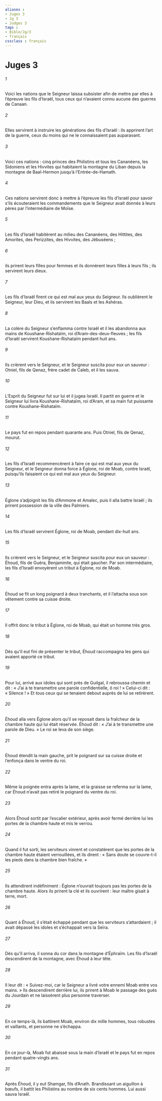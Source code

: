 ```yaml
---
aliases : 
- Juges 3
- Jg 3
- Judges 3
tags : 
- Bible/Jg/3
- français
cssclass : français
---
```


# Juges 3

###### 1
Voici les nations que le Seigneur laissa subsister afin de mettre par elles à l’épreuve les fils d’Israël, tous ceux qui n’avaient connu aucune des guerres de Canaan.
###### 2
Elles servirent à instruire les générations des fils d’Israël : ils apprirent l’art de la guerre, ceux du moins qui ne le connaissaient pas auparavant.
###### 3
Voici ces nations : cinq princes des Philistins et tous les Cananéens, les Sidoniens et les Hivvites qui habitaient la montagne du Liban depuis la montagne de Baal-Hermon jusqu’à l’Entrée-de-Hamath.
###### 4
Ces nations servirent donc à mettre à l’épreuve les fils d’Israël pour savoir s’ils écouteraient les commandements que le Seigneur avait donnés à leurs pères par l’intermédiaire de Moïse.
###### 5
Les fils d’Israël habitèrent au milieu des Cananéens, des Hittites, des Amorites, des Perizzites, des Hivvites, des Jébuséens ;
###### 6
ils prirent leurs filles pour femmes et ils donnèrent leurs filles à leurs fils ; ils servirent leurs dieux.
###### 7
Les fils d’Israël firent ce qui est mal aux yeux du Seigneur. Ils oublièrent le Seigneur, leur Dieu, et ils servirent les Baals et les Ashéras.
###### 8
La colère du Seigneur s’enflamma contre Israël et il les abandonna aux mains de Koushane-Rishataïm, roi d’Aram-des-deux-fleuves ; les fils d’Israël servirent Koushane-Rishataïm pendant huit ans.
###### 9
Ils crièrent vers le Seigneur, et le Seigneur suscita pour eux un sauveur : Otniel, fils de Qenaz, frère cadet de Caleb, et il les sauva.
###### 10
L’Esprit du Seigneur fut sur lui et il jugea Israël. Il partit en guerre et le Seigneur lui livra Koushane-Rishataïm, roi d’Aram, et sa main fut puissante contre Koushane-Rishataïm.
###### 11
Le pays fut en repos pendant quarante ans. Puis Otniel, fils de Qenaz, mourut.
###### 12
Les fils d’Israël recommencèrent à faire ce qui est mal aux yeux du Seigneur, et le Seigneur donna force à Églone, roi de Moab, contre Israël, puisqu’ils faisaient ce qui est mal aux yeux du Seigneur.
###### 13
Églone s’adjoignit les fils d’Ammone et Amalec, puis il alla battre Israël ; ils prirent possession de la ville des Palmiers.
###### 14
Les fils d’Israël servirent Églone, roi de Moab, pendant dix-huit ans.
###### 15
Ils crièrent vers le Seigneur, et le Seigneur suscita pour eux un sauveur : Éhoud, fils de Guéra, Benjaminite, qui était gaucher. Par son intermédiaire, les fils d’Israël envoyèrent un tribut à Églone, roi de Moab.
###### 16
Éhoud se fit un long poignard à deux tranchants, et il l’attacha sous son vêtement contre sa cuisse droite.
###### 17
Il offrit donc le tribut à Églone, roi de Moab, qui était un homme très gros.
###### 18
Dès qu’il eut fini de présenter le tribut, Éhoud raccompagna les gens qui avaient apporté ce tribut.
###### 19
Pour lui, arrivé aux idoles qui sont près de Guilgal, il rebroussa chemin et dit : « J’ai à te transmettre une parole confidentielle, ô roi ! » Celui-ci dit : « Silence ! » Et tous ceux qui se tenaient debout auprès de lui se retirèrent.
###### 20
Éhoud alla vers Églone alors qu’il se reposait dans la fraîcheur de la chambre haute qui lui était réservée. Éhoud dit : « J’ai à te transmettre une parole de Dieu. » Le roi se leva de son siège.
###### 21
Éhoud étendit la main gauche, prit le poignard sur sa cuisse droite et l’enfonça dans le ventre du roi.
###### 22
Même la poignée entra après la lame, et la graisse se referma sur la lame, car Éhoud n’avait pas retiré le poignard du ventre du roi.
###### 23
Alors Éhoud sortit par l’escalier extérieur, après avoir fermé derrière lui les portes de la chambre haute et mis le verrou.
###### 24
Quand il fut sorti, les serviteurs vinrent et constatèrent que les portes de la chambre haute étaient verrouillées, et ils dirent : « Sans doute se couvre-t-il les pieds dans la chambre bien fraîche. »
###### 25
Ils attendirent indéfiniment : Églone n’ouvrait toujours pas les portes de la chambre haute. Alors ils prirent la clé et ils ouvrirent : leur maître gisait à terre, mort.
###### 26
Quant à Éhoud, il s’était échappé pendant que les serviteurs s’attardaient ; il avait dépassé les idoles et s’échappait vers la Seïra.
###### 27
Dès qu’il arriva, il sonna du cor dans la montagne d’Éphraïm. Les fils d’Israël descendirent de la montagne, avec Éhoud à leur tête.
###### 28
Il leur dit : « Suivez-moi, car le Seigneur a livré votre ennemi Moab entre vos mains. » Ils descendirent derrière lui, ils prirent à Moab le passage des gués du Jourdain et ne laissèrent plus personne traverser.
###### 29
En ce temps-là, ils battirent Moab, environ dix mille hommes, tous robustes et vaillants, et personne ne s’échappa.
###### 30
En ce jour-là, Moab fut abaissé sous la main d’Israël et le pays fut en repos pendant quatre-vingts ans.
###### 31
Après Éhoud, il y eut Shamgar, fils d’Anath. Brandissant un aiguillon à bœufs, il battit les Philistins au nombre de six cents hommes. Lui aussi sauva Israël.
